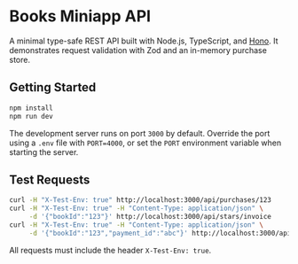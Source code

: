 # Books Miniapp API

A minimal type-safe REST API built with Node.js, TypeScript, and [Hono](https://hono.dev/). It demonstrates request validation with Zod and an in-memory purchase store.

## Getting Started

```bash
npm install
npm run dev
```

The development server runs on port `3000` by default. Override the port using a `.env` file with `PORT=4000`, or set the `PORT` environment variable when starting the server.

## Test Requests

```bash
curl -H "X-Test-Env: true" http://localhost:3000/api/purchases/123
curl -H "X-Test-Env: true" -H "Content-Type: application/json" \
     -d '{"bookId":"123"}' http://localhost:3000/api/stars/invoice
curl -H "X-Test-Env: true" -H "Content-Type: application/json" \
     -d '{"bookId":"123","payment_id":"abc"}' http://localhost:3000/api/purchases/confirm
```

All requests must include the header `X-Test-Env: true`.
